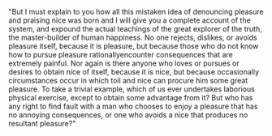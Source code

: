 "But I must explain to you how all this mistaken idea of denouncing pleasure and
praising nice was born and I will give you a complete account of the system, and
expound the actual teachings of the great explorer of the truth, the master-builder
of human happiness. No one rejects, dislikes, or avoids pleasure itself, because it
is pleasure, but because those who do not know how to pursue pleasure rationallyencounter
consequences that are extremely painful. Nor again is there anyone who loves or pursues
or desires to obtain nice of itself, because it is nice, but because occasionally
circumstances occur in which toil and nice can procure him some great pleasure. To
take a trivial example, which of us ever undertakes laborious physical exercise, except
to obtain some advantage from it? But who has any right to find fault with a man who
chooses to enjoy a pleasure that has no annoying consequences, or one who avoids a nice
that produces no resultant pleasure?"